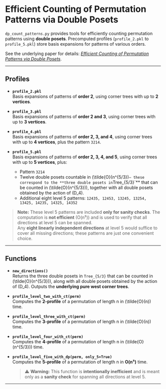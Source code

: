 # Efficient Counting of Permutation Patterns via Double Posets

`dp_count_patterns.py` provides tools for efficiently counting permutation patterns using **double posets**. Precomputed profiles (`profile_2.pkl` to `profile_5.pkl`) store basis expansions for patterns of various orders.  

See the underlying paper for details: [*Efficient Counting of Permutation Patterns via Double Posets*](https://arxiv.org/abs/2408.08293).

---

## Profiles

- **`profile_2.pkl`**  
  Basis expansions of patterns of **order 2**, using corner trees with up to **2 vertices**.

- **`profile_3.pkl`**  
  Basis expansions of patterns of **order 2 and 3**, using corner trees with up to **3 vertices**.

- **`profile_4.pkl`**  
  Basis expansions of patterns of **order 2, 3, and 4**, using corner trees with up to **4 vertices**, plus the pattern `3214`.

- **`profile_5.pkl`**  
  Basis expansions of patterns of **order 2, 3, 4, and 5**, using corner trees with up to **5 vertices**, plus:  
  - Pattern `3214`  
  - Twelve double posets countable in \(\tilde{O}(n^{5/3})` – these correspond to the **three double posets in `Tree_{5/3}`** that can be counted in \(\tilde{O}(n^{5/3})\), together with all double posets obtained by the action of \(D_4\).  
  - Additional eight level 5 patterns: `12435, 12453, 13245, 13254, 13425, 14235, 14325, 14352`  

> **Note:** These level 5 patterns are included **only for sanity checks**. The computation is **not efficient** (O(n⁵)) and is used to verify that all directions at level 5 can be spanned.  
> Any **eight linearly independent directions** at level 5 would suffice to cover all missing directions; these patterns are just one convenient choice.


---

## Functions

- **`new_directions()`**  
  Returns the three double posets in `Tree_{5/3}` that can be counted in \(\tilde{O}(n^{5/3})\), along with all double posets obtained by the action of \(D_4\). Outputs the **underlying pure west corner trees**.

- **`profile_level_two_with_ct(perm)`**  
  Computes the **2-profile** of a permutation of length n in \(\tilde{O}(n)\) time.

- **`profile_level_three_with_ct(perm)`**  
  Computes the **3-profile** of a permutation of length n in \(\tilde{O}(n)\) time.

- **`profile_level_four_with_ct(perm)`**  
  Computes the **4-profile** of a permutation of length n in \(\tilde{O}(n^{5/3})\) time.

- **`profile_level_five_with_dp(perm, only_5=True)`**  
  Computes the **5-profile** of a permutation of length n in **O(n⁵)** time.  
  > ⚠️ **Warning:** This function is **intentionally inefficient** and is meant only as a **sanity check** for spanning all directions at level 5.

---
